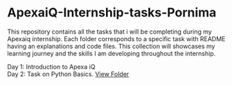 # ApexaiQ-Internship-tasks-Pornima

This repository contains all the tasks that i will be completing during my Apexaiq internship. Each folder corresponds to a specific task with README having an explanations and code files. This collection will showcases my learning journey and the skills I am developing throughout the internship.  

Day 1: Introduction to Apexa iQ  
Day 2: Task on Python Basics. [View Folder](https://github.com/pornimarahane/ApexaiQ-Internship-tasks-Pornima/tree/main/Python-Basics)